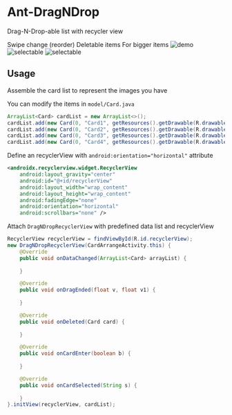 # Ant-DragNDrop
Drag-N-Drop-able list with recycler view

<tr>
<td>
Swipe change (reorder)
</td>
<td>
Deletable items  
</td>
<td>
For bigger items  
</td>
</tr>

<tr>
</tr>

<tr>
<td>
<img src="Assets/swipe.gif" alt="demo">
</td>
<td>
<img src="Assets/deletion.gif" alt="selectable">
</td><td>
<img src="Assets/longlist.gif" alt="selectable">
</td>
</tr>

</table>



## Usage

Assemble the card list to represent the images you have

You can modify the items in ```model/Card.java```

```java
ArrayList<Card> cardList = new ArrayList<>();
cardList.add(new Card(0, "Card1", getResources().getDrawable(R.drawable.card1)));
cardList.add(new Card(0, "Card2", getResources().getDrawable(R.drawable.card2)));
cardList.add(new Card(0, "Card3", getResources().getDrawable(R.drawable.card3)));
cardList.add(new Card(0, "Card4", getResources().getDrawable(R.drawable.card4)));
```

Define an recyclerView with ```android:orientation="horizontal"``` attribute

```xml
<androidx.recyclerview.widget.RecyclerView
	android:layout_gravity="center"
	android:id="@+id/recyclerView"
	android:layout_width="wrap_content"
	android:layout_height="wrap_content"
	android:fadingEdge="none"
	android:orientation="horizontal"
	android:scrollbars="none" />
```

Attach ```DragNDropRecyclerView``` with predefined data list and recyclerView

```java
RecyclerView recyclerView = findViewById(R.id.recyclerView);
new DragNDropRecyclerView(CardArrangeActivity.this) {
	@Override
	public void onDataChanged(ArrayList<Card> arrayList) {
		
	}

	@Override
	public void onDragEnded(float v, float v1) {
		
	}

	@Override
	public void onDeleted(Card card) {
		
	}

	@Override
	public void onCardEnter(boolean b) {
		
	}

	@Override
	public void onCardSelected(String s) {
		
	}
}.initView(recyclerView, cardList);
```

